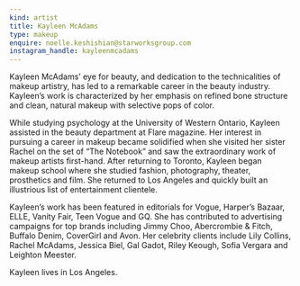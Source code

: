 ```yaml
---
kind: artist
title: Kayleen McAdams
type: makeup
enquire: noelle.keshishian@starworksgroup.com
instagram_handle: kayleenmcadams
---
```

Kayleen McAdams’ eye for beauty, and dedication to the technicalities of makeup artistry, has led to a remarkable career in the beauty industry. Kayleen’s work is characterized by her emphasis on refined bone structure and clean, natural makeup with selective pops of color.

While studying psychology at the University of Western Ontario, Kayleen assisted in the beauty department at Flare magazine. Her interest in pursuing a career in makeup became solidified when she visited her sister Rachel on the set of “The Notebook” and saw the extraordinary work of makeup artists first-hand. After returning to Toronto, Kayleen began makeup school where she studied fashion, photography, theater, prosthetics and film. She returned to Los Angeles and quickly built an illustrious list of entertainment clientele.

Kayleen’s work has been featured in editorials for Vogue, Harper’s Bazaar, ELLE, Vanity Fair, Teen Vogue and GQ. She has contributed to advertising campaigns for top brands including Jimmy Choo, Abercrombie & Fitch, Buffalo Denim, CoverGirl and Avon. Her celebrity clients include Lily Collins, Rachel McAdams, Jessica Biel, Gal Gadot, Riley Keough, Sofia Vergara and Leighton Meester.

Kayleen lives in Los Angeles.
